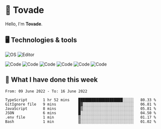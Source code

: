 # 👋 Tovade
Hello, I'm **Tovade**.

## 🖥️ Technologies & tools

![OS](https://img.shields.io/badge/OS-Windows-informational?style=flat&logo=OS&logoColor=white&color=2bbc8a)
![Editor](https://img.shields.io/badge/Editor-VScode-informational?style=flat&logo=Editor&logoColor=white&color=2bbc8a)

![Code](https://img.shields.io/badge/Code-Javascript-informational?style=flat&logo=Code&logoColor=white&color=2bbc8a)
![Code](https://img.shields.io/badge/Code-Nodejs-informational?style=flat&logo=Code&logoColor=white&color=2bbc8a)
![Code](https://img.shields.io/badge/Code-Typescript-informational?style=flat&logo=Code&logoColor=white&color=2bbc8a) 
![Code](https://img.shields.io/badge/Code-HTML-informational?style=flat&logo=Code&logoColor=white&color=2bbc8a)
![Code](https://img.shields.io/badge/Code-CSS-informational?style=flat&logo=Code&logoColor=white&color=2bbc8a)
![Code](https://img.shields.io/badge/Code-React-informational?style=flat&logo=Code&logoColor=white&color=2bbc8a)

## 📰 What I have done this week
<!--START_SECTION:waka-->

```text
From: 09 June 2022 - To: 16 June 2022

TypeScript       1 hr 52 mins    ████████████████████░░░░░   80.33 %
GitIgnore file   9 mins          █▓░░░░░░░░░░░░░░░░░░░░░░░   06.81 %
JavaScript       8 mins          █▒░░░░░░░░░░░░░░░░░░░░░░░   05.81 %
JSON             6 mins          █░░░░░░░░░░░░░░░░░░░░░░░░   04.50 %
.env file        1 min           ▒░░░░░░░░░░░░░░░░░░░░░░░░   01.17 %
Bash             1 min           ▒░░░░░░░░░░░░░░░░░░░░░░░░   01.02 %
```

<!--END_SECTION:waka-->
